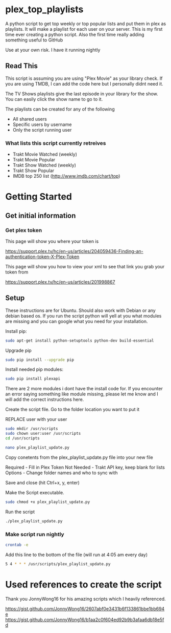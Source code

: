 # plex_top_playlists
A python script to get top weekly or top popular lists and put them in plex as playlists.  It will make a playlist for each user on your server.
This is my first time ever creating a python script.  Also the first time really adding something useful to GitHub

Use at your own risk.  I have it running nightly

## Read This

This script is assuming you are using "Plex Movie" as your library check.  If you are using TMDB, I can add the code here but I personally didnt need it.

The TV Shows playlists give the last episode in your library for the show.  You can easily click the show name to go to it.

The playlists can be created for any of the following
* All shared users
* Specific users by username
* Only the script running user

### What lists this script currently retreives

* Trakt Movie Watched (weekly)
* Trakt Movie Popular
* Trakt Show Watched (weekly)
* Trakt Show Popular
* IMDB top 250 list (http://www.imdb.com/chart/top)

# Getting Started

## Get initial information

### Get plex token

This page will show you where your token is

https://support.plex.tv/hc/en-us/articles/204059436-Finding-an-authentication-token-X-Plex-Token

This page will show you how to view your xml to see that link you grab your token from

https://support.plex.tv/hc/en-us/articles/201998867

## Setup

These instructions are for Ubuntu.  Should also work with Debian or any debian based os.
If you run the script python will yell at you what modules are missing and you can google what you need for your installation.

Install pip:

```bash
sudo apt-get install python-setuptools python-dev build-essential
```

Upgrade pip 

```bash
sudo pip install --upgrade pip
```

Install needed pip modules:

```bash
sudo pip install plexapi
```
There are 2 more modules i dont have the install code for.  If you encounter an error saying something like module missing, please let me know and I will add the correct instructions here.

Create the script file.  Go to the folder location you want to put it

REPLACE user with your user
```bash
sudo mkdir /usr/scripts
sudo chown user:user /usr/scripts
cd /usr/scripts
```

```bash
nano plex_playlist_update.py
```

Copy conetents from the plex_playlist_update.py file into your new file

Required - Fill in Plex Token
Not Needed - Trakt API key, keep blank for lists
Options - Change folder names and who to sync with

Save and close (hit Ctrl+x, y, enter)

Make the Script executable.  

```bash
sudo chmod +x plex_playlist_update.py
```

Run the script

```bash
./plex_playlist_update.py
```

### Make script run nightly

```bash
crontab -e
```

Add this line to the bottom of the file (will run at 4:05 am every day)

```bash
5 4 * * * /usr/scripts/plex_playlist_update.py
```

# Used references to create the script

Thank you JonnyWong16 for his amazing scripts which I heavily referenced.

https://gist.github.com/JonnyWong16/2607abf0e3431b6f133861bbe1bb694e
https://gist.github.com/JonnyWong16/b1aa2c0f604ed92b9b3afaa6db18e5fd


